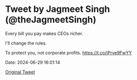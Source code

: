 # Tweet by Jagmeet Singh (@theJagmeetSingh)

Every bill you pay makes CEOs richer.

I'll change the rules.

To protect you, not corporate profits. https://t.co/jPrve9FwYY

Date: 2024-06-29 16:01:14

[Original Tweet](https://x.com/theJagmeetSingh/status/1807081901888262299)
